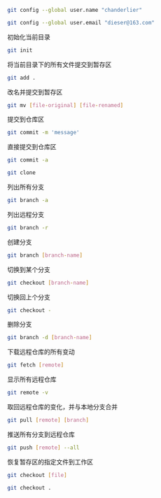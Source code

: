 
```sh
git config --global user.name "chanderlier"
```
```sh
git config --global user.email "dieser@163.com"
```

初始化当前目录
```sh
git init
```
将当前目录下的所有文件提交到暂存区
```sh
git add .
```
改名并提交到暂存区
```sh
git mv [file-original] [file-renamed]
```
提交到仓库区
```sh
git commit -m 'message'
```
直接提交到仓库区
```sh
git commit -a
```

```sh
git clone  
```
列出所有分支
```sh
git branch -a 
```
列出远程分支
```sh
git branch -r 
```
创建分支
```sh
git branch [branch-name]
```
切换到某个分支
```sh
git checkout [branch-name]
```
切换回上个分支
```sh
git checkout -
```
删除分支
```sh
git branch -d [branch-name]
```
下载远程仓库的所有变动
```sh
git fetch [remote]
```
显示所有远程仓库
```sh
git remote -v
```
取回远程仓库的变化，并与本地分支合并
```sh
git pull [remote] [branch]
```
推送所有分支到远程仓库
```sh
git push [remote] --all
```
恢复暂存区的指定文件到工作区
```sh
git checkout [file]
```
```sh
git checkout .
```
